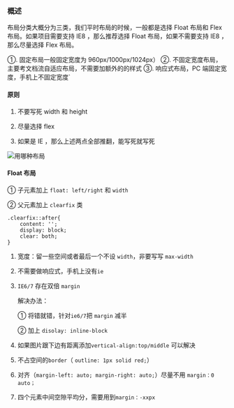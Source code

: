### 概述

布局分类大概分为三类，我们平时布局的时候，一般都是选择 Float 布局和 Flex 布局。如果项目需要支持 IE8 ，那么推荐选择 Float 布局，如果不需要支持 IE8 ，那么尽量选择 Flex 布局。

①. 固定布局一般固定宽度为 960px/1000px/1024px）
②. 不固定宽度布局，主要考文档流自适应布局，不需要加额外的的样式
③. 响应式布局，PC 端固定宽度，手机上不固定宽度`

#### 原则

1. 不要写死 width 和 height

2. 尽量选择 flex

3. 如果是 IE ，那么上述两点全部推翻，能写死就写死

![用哪种布局](https://upload-images.jianshu.io/upload_images/9611412-271b5d3905b98ac5.jpg?imageMogr2/auto-orient/strip%7CimageView2/2/w/1240)

#### Float 布局

① 子元素加上 `float: left/right` 和 `width`

② 父元素加上 `clearfix` 类

```
.clearfix::after{
    content: '';
    display: block;
    clear: both;
}
```

1. 宽度：留一些空间或者最后一个不设 `width`，非要写写 `max-width`

2. 不需要做响应式，手机上没有`ie`

3. `IE6/7` 存在双倍 `margin`

   解决办法：

   ① 将错就错，针对`ie6/7`把 `margin` 减半

   ② 加上 `disolay: inline-block`

4. 如果图片跟下边有距离添加`vertical-align:top/middle` 可以解决

5. 不占空间的`border`（ `outline: 1px solid red;`）

6. 对齐（`margin-left: auto; margin-right: auto;`）尽量不用 `margin：0 auto；`

7. 四个元素中间空隙平均分，需要用到`margin：-xxpx`
